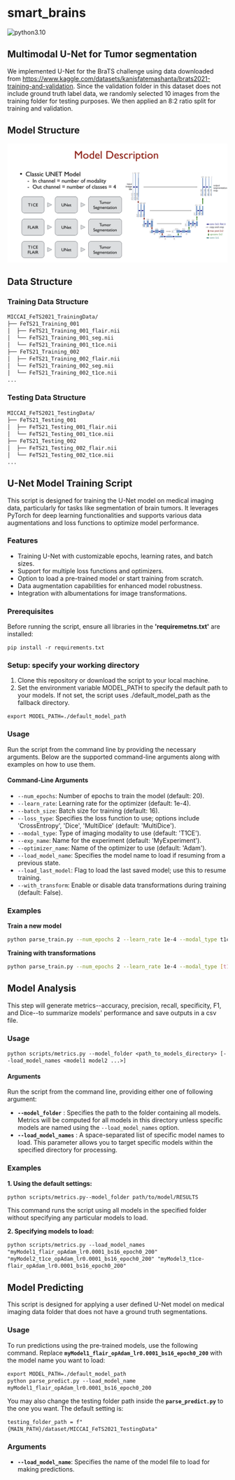 # smart_brains
![python3.10](https://img.shields.io/badge/python-3.10-blue.svg)


## Multimodal U-Net for Tumor segmentation

We implemented U-Net for the BraTS challenge using data downloaded from https://www.kaggle.com/datasets/kanisfatemashanta/brats2021-training-and-validation. Since the validation folder in this dataset does not include ground truth label data, we randomly selected 10 images from the training folder for testing purposes. We then applied an 8:2 ratio split for training and validation.

## Model Structure

![caption_1](Model_structure.png)

## Data Structure
### Training Data Structure
```command
MICCAI_FeTS2021_TrainingData/
├── FeTS21_Training_001
│  ├── FeTS21_Training_001_flair.nii
│  └── FeTS21_Training_001_seg.nii
│  └── FeTS21_Training_001_t1ce.nii
├── FeTS21_Training_002
│  ├── FeTS21_Training_002_flair.nii
│  └── FeTS21_Training_002_seg.nii
│  └── FeTS21_Training_002_t1ce.nii
...
```
### Testing Data Structure
```command
MICCAI_FeTS2021_TestingData/
├── FeTS21_Testing_001
│  ├── FeTS21_Testing_001_flair.nii
│  └── FeTS21_Testing_001_t1ce.nii
├── FeTS21_Testing_002
│  ├── FeTS21_Testing_002_flair.nii
│  └── FeTS21_Testing_002_t1ce.nii
...
```

 

## U-Net Model Training Script
This script is designed for training the U-Net model on medical imaging data, particularly for tasks like segmentation of brain tumors. It leverages PyTorch for deep learning functionalities and supports various data augmentations and loss functions to optimize model performance.

### Features

- Training U-Net with customizable epochs, learning rates, and batch sizes.
- Support for multiple loss functions and optimizers.
- Option to load a pre-trained model or start training from scratch.
- Data augmentation capabilities for enhanced model robustness.
- Integration with albumentations for image transformations.

### Prerequisites
Before running the script, ensure all libraries in the **'requiremetns.txt'** are installed:
```command
pip install -r requirements.txt
```

### Setup: specify your working directory
1. Clone this repository or download the script to your local machine.
2. Set the environment variable MODEL_PATH to specify the default path to your models. If not set, the script uses ./default_model_path as the fallback directory.
   
```command
export MODEL_PATH=./default_model_path
```

### Usage

Run the script from the command line by providing the necessary arguments. Below are the supported command-line arguments along with examples on how to use them.

#### Command-Line Arguments

- `--num_epochs`: Number of epochs to train the model (default: 20).
- `--learn_rate`: Learning rate for the optimizer (default: 1e-4).
- `--batch_size`: Batch size for training (default: 16).
- `--loss_type`: Specifies the loss function to use; options include 'CrossEntropy', 'Dice', 'MultiDice' (default: 'MultiDice').
- `--modal_type`: Type of imaging modality to use (default: 'T1CE').
- `--exp_name`: Name for the experiment (default: 'MyExperiment').
- `--optimizer_name`: Name of the optimizer to use (default: 'Adam').
- `--load_model_name`: Specifies the model name to load if resuming from a previous state.
- `--load_last_model`: Flag to load the last saved model; use this to resume training.
- `--with_transform`: Enable or disable data transformations during training (default: False).
### Examples

**Train a new model**
```bash
python parse_train.py --num_epochs 2 --learn_rate 1e-4 --modal_type t1ce,flair --exp_name "temp"
```
**Training with transformations**
```bash
python parse_train.py --num_epochs 2 --learn_rate 1e-4 --modal_type [t1ce,flair] --with_transform true --exp_name "MyExperiment"
```


## Model Analysis
This step will generate metrics--accuracy, precision, recall, specificity, F1, and Dice--to summarize models' performance and save outputs in a csv file.
### Usage
```command
python scripts/metrics.py --model_folder <path_to_models_directory> [--load_model_names <model1 model2 ...>]
```
#### Arguments
Run the script from the command line, providing either one of following argument:
- **`--model_folder`** : Specifies the path to the folder containing all models. Metrics will be computed for all models in this directory unless specific models are named using the `--load_model_names` option.
- **`--load_model_names`** : A space-separated list of specific model names to load. This parameter allows you to target specific models within the specified directory for processing.

### Examples
**1. Using the default settings:**
```bash
python scripts/metrics.py--model_folder path/to/model/RESULTS
```
This command runs the script using all models in the specified folder without specifying any particular models to load.

**2. Specifying models to load:**
```command
python scripts/metrics.py --load_model_names "myModel1_flair_opAdam_lr0.0001_bs16_epoch0_200" "myModel2_t1ce_opAdam_lr0.0001_bs16_epoch0_200" "myModel3_t1ce-flair_opAdam_lr0.0001_bs16_epoch0_200"
```


## Model Predicting
This script is designed for applying a user defined U-Net model on medical imaging data folder that does not have a ground truth segmentations.

### Usage
To run predictions using the pre-trained models, use the following command. Replace **`myModel1_flair_opAdam_lr0.0001_bs16_epoch0_200`** with the model name you want to load:
```command
export MODEL_PATH=./default_model_path
python parse_predict.py --load_model_name myModel1_flair_opAdam_lr0.0001_bs16_epoch0_200
```
You may also change the testing folder path inside the **`parse_predict.py`** to the one you want. The default setting is:

```command
testing_folder_path = f"{MAIN_PATH}/dataset/MICCAI_FeTS2021_TestingData"
```

### Arguments
- **`--load_model_name`**: Specifies the name of the model file to load for making predictions.











